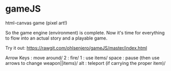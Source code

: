 # gameJS
html-canvas game  (pixel art!)

So the game engine (environment) is complete. Now it's time for everything to flow into an actual story and a playable game.  

Try it out: https://rawgit.com/ohlsenjero/gameJS/master/index.html

Arrow Keys : move around/
2          : fire/
1          : use items/
space      : pause (then use arrows to change weapon||items)/
alt        : teleport (if carrying the proper item)/
